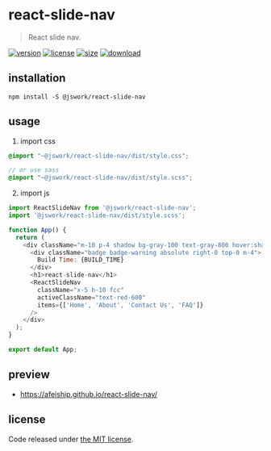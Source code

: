 # react-slide-nav
> React slide nav.

[![version][version-image]][version-url]
[![license][license-image]][license-url]
[![size][size-image]][size-url]
[![download][download-image]][download-url]

## installation
```shell
npm install -S @jswork/react-slide-nav
```

## usage
1. import css
  ```scss
  @import "~@jswork/react-slide-nav/dist/style.css";

  // or use sass
  @import "~@jswork/react-slide-nav/dist/style.scss";
  ```
2. import js
  ```js
  import ReactSlideNav from '@jswork/react-slide-nav';
  import '@jswork/react-slide-nav/dist/style.scss';

  function App() {
    return (
      <div className="m-10 p-4 shadow bg-gray-100 text-gray-800 hover:shadow-md transition-all">
        <div className="badge badge-warning absolute right-0 top-0 m-4">
          Build Time: {BUILD_TIME}
        </div>
        <h1>react-slide-nav</h1>
        <ReactSlideNav
          className="x-5 h-10 fcc"
          activeClassName="text-red-600"
          items={['Home', 'About', 'Contact Us', 'FAQ']}
        />
      </div>
    );
  }

  export default App;
  ```

## preview
- https://afeiship.github.io/react-slide-nav/

## license
Code released under [the MIT license](https://github.com/afeiship/react-slide-nav/blob/master/LICENSE.txt).

[version-image]: https://img.shields.io/npm/v/@jswork/react-slide-nav
[version-url]: https://npmjs.org/package/@jswork/react-slide-nav

[license-image]: https://img.shields.io/npm/l/@jswork/react-slide-nav
[license-url]: https://github.com/afeiship/react-slide-nav/blob/master/LICENSE.txt

[size-image]: https://img.shields.io/bundlephobia/minzip/@jswork/react-slide-nav
[size-url]: https://github.com/afeiship/react-slide-nav/blob/master/dist/react-slide-nav.min.js

[download-image]: https://img.shields.io/npm/dm/@jswork/react-slide-nav
[download-url]: https://www.npmjs.com/package/@jswork/react-slide-nav
